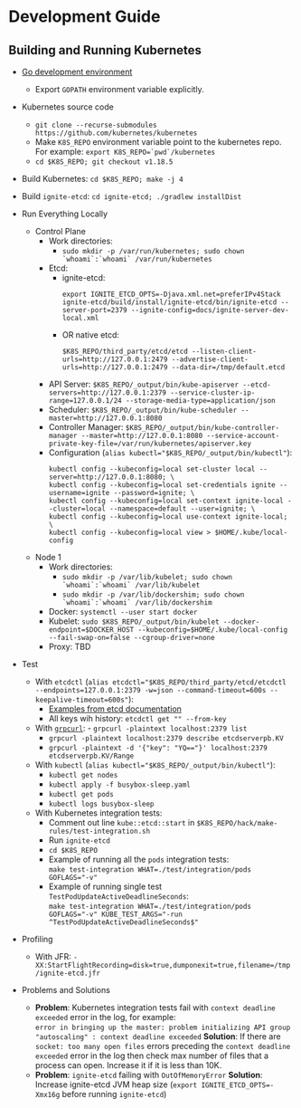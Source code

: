 # Development Guide

## Building and Running Kubernetes

- [Go development environment](https://golang.org/doc/install)
  - Export `GOPATH` environment variable explicitly.
  
- Kubernetes source code
  - `git clone --recurse-submodules https://github.com/kubernetes/kubernetes`
  - Make `K8S_REPO` environment variable point to the kubernetes repo. For example: 
    ```export K8S_REPO=`pwd`/kubernetes```
  - `cd $K8S_REPO; git checkout v1.18.5`
  
- Build Kubernetes: `cd $K8S_REPO; make -j 4`

- Build `ignite-etcd`: `cd ignite-etcd; ./gradlew installDist`

- Run Everything Locally 
  - Control Plane
    - Work directories: 
      - ```sudo mkdir -p /var/run/kubernetes; sudo chown `whoami`:`whoami` /var/run/kubernetes```
    - Etcd: 
      - ignite-etcd:
        ```shell script
        export IGNITE_ETCD_OPTS=-Djava.xml.net=preferIPv4Stack
        ignite-etcd/build/install/ignite-etcd/bin/ignite-etcd --server-port=2379 --ignite-config=docs/ignite-server-dev-local.xml
        ```
      - OR native etcd:
        ```shell script
        $K8S_REPO/third_party/etcd/etcd --listen-client-urls=http://127.0.0.1:2479 --advertise-client-urls=http://127.0.0.1:2479 --data-dir=/tmp/default.etcd
        ```
    - API Server: `$K8S_REPO/_output/bin/kube-apiserver --etcd-servers=http://127.0.0.1:2379 --service-cluster-ip-range=127.0.0.1/24 --storage-media-type=application/json`
    - Scheduler: `$K8S_REPO/_output/bin/kube-scheduler --master=http://127.0.0.1:8080`
    - Controller Manager: `$K8S_REPO/_output/bin/kube-controller-manager --master=http://127.0.0.1:8080 --service-account-private-key-file=/var/run/kubernetes/apiserver.key`
    - Configuration (`alias kubectl="$K8S_REPO/_output/bin/kubectl"`):
      ```shell script
      kubectl config --kubeconfig=local set-cluster local --server=http://127.0.0.1:8080; \
      kubectl config --kubeconfig=local set-credentials ignite --username=ignite --password=ignite; \
      kubectl config --kubeconfig=local set-context ignite-local --cluster=local --namespace=default --user=ignite; \
      kubectl config --kubeconfig=local use-context ignite-local; \
      kubectl config --kubeconfig=local view > $HOME/.kube/local-config
      ``` 
  - Node 1
    - Work directories: 
      - ```sudo mkdir -p /var/lib/kubelet; sudo chown `whoami`:`whoami` /var/lib/kubelet```
      - ```sudo mkdir -p /var/lib/dockershim; sudo chown `whoami`:`whoami` /var/lib/dockershim```
    - Docker: `systemctl --user start docker`
    - Kubelet: `sudo $K8S_REPO/_output/bin/kubelet --docker-endpoint=$DOCKER_HOST --kubeconfig=$HOME/.kube/local-config --fail-swap-on=false --cgroup-driver=none`
    - Proxy: TBD

- Test
  - With `etcdctl` (`alias etcdctl="$K8S_REPO/third_party/etcd/etcdctl --endpoints=127.0.0.1:2379 -w=json --command-timeout=600s --keepalive-timeout=600s"`):
    - [Examples from etcd documentation](https://etcd.io/docs/v3.4.0/dev-guide/interacting_v3/)
    - All keys wih history: `etcdctl get "" --from-key` 
  - With [`grpcurl`](https://github.com/fullstorydev/grpcurl):
        - `grpcurl -plaintext localhost:2379 list`
    - `grpcurl -plaintext localhost:2379 describe etcdserverpb.KV`
    - `grpcurl -plaintext -d '{"key": "YQ=="}' localhost:2379 etcdserverpb.KV/Range`
  - With `kubectl` (`alias kubectl="$K8S_REPO/_output/bin/kubectl"`):
    - `kubectl get nodes`
    - `kubectl apply -f busybox-sleep.yaml`    
    - `kubectl get pods`
    - `kubectl logs busybox-sleep`
  - With Kubernetes integration tests:
    - Comment out line `kube::etcd::start` in `$K8S_REPO/hack/make-rules/test-integration.sh`
    - Run `ignite-etcd` 
    - `cd $K8S_REPO` 
    - Example of running all the `pods` integration tests:  
      `make test-integration WHAT=./test/integration/pods GOFLAGS="-v"`
    - Example of running single test `TestPodUpdateActiveDeadlineSeconds`:  
      `make test-integration WHAT=./test/integration/pods GOFLAGS="-v" KUBE_TEST_ARGS="-run ^TestPodUpdateActiveDeadlineSeconds$"`

- Profiling
  - With JFR: `-XX:StartFlightRecording=disk=true,dumponexit=true,filename=/tmp/ignite-etcd.jfr`

- Problems and Solutions
  - **Problem**: Kubernetes integration tests fail with `context deadline exceeded` error in the log, for example:  
    `error in bringing up the master: problem initializing API group "autoscaling" : context deadline exceeded`
    **Solution**: If there are `socket: too many open files` errors preceding the `context deadline exceeded` error 
    in the log then check max number of files that a process can open. Increase it if it is less than 10K.              
  - **Problem**: `ignite-etcd` failing with `OutOfMemoryError`
    **Solution**: Increase ignite-etcd JVM heap size (`export IGNITE_ETCD_OPTS=-Xmx16g` before running `ignite-etcd`)
